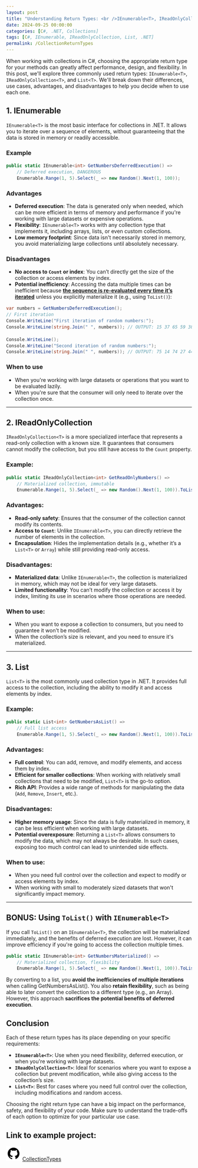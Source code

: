 ```yaml
---
layout: post
title: "Understanding Return Types: <br />IEnumerable<T>, IReadOnlyCollection<T>, and List<T>"
date: 2024-09-25 00:00:00
categories: [C#, .NET, Collections]
tags: [C#, IEnumerable, IReadOnlyCollection, List, .NET]
permalink: /CollectionReturnTypes
---
```


When working with collections in C#, choosing the appropriate return type for your methods can greatly affect performance, design, and flexibility. In this post, we'll explore three commonly used return types: `IEnumerable<T>`, `IReadOnlyCollection<T>`, and `List<T>`. We'll break down their differences, use cases, advantages, and disadvantages to help you decide when to use each one.

## 1. IEnumerable<T> ##
`IEnumerable<T>` is the most basic interface for collections in .NET. It allows you to iterate over a sequence of elements, without guaranteeing that the data is stored in memory or readily accessible.

### Example ###
```csharp
public static IEnumerable<int> GetNumbersDeferredExecution() =>
    // Deferred execution, DANGEROUS
    Enumerable.Range(1, 5).Select(_ => new Random().Next(1, 100));
```

### Advantages ###
- **Deferred execution**: The data is generated only when needed, which can be more efficient in terms of memory and performance if you're working with large datasets or expensive operations.
- **Flexibility**: `IEnumerable<T>` works with any collection type that implements it, including arrays, lists, or even custom collections.
- **Low memory footprint**: Since data isn't necessarily stored in memory, you avoid materializing large collections until absolutely necessary.

### Disadvantages ###
- **No access to `Count` or index**: You can’t directly get the size of the collection or access elements by index.
- **Potential inefficiency**: Accessing the data multiple times can be inefficient because **<u>the sequence is re-evaluated every time it’s iterated</u>** unless you explicitly materialize it (e.g., using `ToList()`):  

```csharp
var numbers = GetNumbersDeferredExecution();
// First iteration
Console.WriteLine("First iteration of random numbers:");
Console.WriteLine(string.Join(" ", numbers)); // OUTPUT: 15 37 65 59 38

Console.WriteLine();
Console.WriteLine("Second iteration of random numbers:");
Console.WriteLine(string.Join(" ", numbers)); // OUTPUT: 75 14 74 27 44
```

### When to use ###
- When you're working with large datasets or operations that you want to be evaluated lazily.
- When you're sure that the consumer will only need to iterate over the collection once.

---

## 2. IReadOnlyCollection<T> ##
`IReadOnlyCollection<T>` is a more specialized interface that represents a read-only collection with a known size. It guarantees that consumers cannot modify the collection, but you still have access to the `Count` property.

### Example:

```csharp
public static IReadOnlyCollection<int> GetReadOnlyNumbers() =>
    // Materialized collection, immutable
    Enumerable.Range(1, 5).Select(_ => new Random().Next(1, 100)).ToList();
```

### Advantages:
- **Read-only safety**: Ensures that the consumer of the collection cannot modify its contents.
- **Access to `Count`**: Unlike `IEnumerable<T>`, you can directly retrieve the number of elements in the collection.
- **Encapsulation**: Hides the implementation details (e.g., whether it’s a `List<T>` or `Array`) while still providing read-only access.

### Disadvantages:
- **Materialized data**: Unlike `IEnumerable<T>`, the collection is materialized in memory, which may not be ideal for very large datasets.
- **Limited functionality**: You can’t modify the collection or access it by index, limiting its use in scenarios where those operations are needed.

### When to use:
- When you want to expose a collection to consumers, but you need to guarantee it won't be modified.
- When the collection’s size is relevant, and you need to ensure it's materialized.

---

## 3. List<T> ##
`List<T>` is the most commonly used collection type in .NET. It provides full access to the collection, including the ability to modify it and access elements by index.

### Example:

```csharp
public static List<int> GetNumbersAsList() =>
    // Full list access
    Enumerable.Range(1, 5).Select(_ => new Random().Next(1, 100)).ToList();
```

### Advantages:
- **Full control**: You can add, remove, and modify elements, and access them by index.
- **Efficient for smaller collections**: When working with relatively small collections that need to be modified, `List<T>` is the go-to option.
- **Rich API**: Provides a wide range of methods for manipulating the data (`Add`, `Remove`, `Insert`, etc.).

### Disadvantages:
- **Higher memory usage**: Since the data is fully materialized in memory, it can be less efficient when working with large datasets.
- **Potential overexposure**: Returning a `List<T>` allows consumers to modify the data, which may not always be desirable. In such cases, exposing too much control can lead to unintended side effects.

### When to use:
- When you need full control over the collection and expect to modify or access elements by index.
- When working with small to moderately sized datasets that won't significantly impact memory.

---

## BONUS: Using `ToList()` with `IEnumerable<T>` ##
If you call `ToList()` on an `IEnumerable<T>`, the collection will be materialized immediately, and the benefits of deferred execution are lost. However, it can improve efficiency if you're going to access the collection multiple times.

```csharp
public static IEnumerable<int> GetNumbersMaterialized() =>
    // Materialized collection, flexibility
    Enumerable.Range(1, 5).Select(_ => new Random().Next(1, 100)).ToList();
```

By converting to a list, you **avoid the inefficiencies of multiple iterations** when calling GetNumbersAsList(). You also **retain flexibility**, such as being able to later convert the collection to a different type (e.g., an Array). However, this approach **sacrifices the potential benefits of deferred execution**.

## Conclusion ##

Each of these return types has its place depending on your specific requirements:

- **`IEnumerable<T>`**: Use when you need flexibility, deferred execution, or when you're working with large datasets.
- **`IReadOnlyCollection<T>`**: Ideal for scenarios where you want to expose a collection but prevent modification, while also giving access to the collection’s size.
- **`List<T>`**: Best for cases where you need full control over the collection, including modifications and random access.

Choosing the right return type can have a big impact on the performance, safety, and flexibility of your code. Make sure to understand the trade-offs of each option to optimize for your particular use case.

## Link to example project: ##
[![GitHub](/assets/icons/icons8-github.svg)](https://github.com/jdaniel1987/CollectionTypes) [CollectionTypes](https://github.com/jdaniel1987/CollectionTypes)
